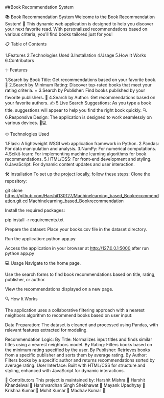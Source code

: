 ##Book Recommendation System 

📚 Book Recommendation System
Welcome to the Book Recommendation System! 🌟 This dynamic web application is designed to help you discover your next favorite read. With personalized recommendations based on various criteria, you'll find books tailored just for you!

📋 Table of Contents

1.Features
2.Technologies Used
3.Installation
4.Usage
5.How It Works
6.Contributors

✨ Features

1.Search by Book Title: Get recommendations based on your favorite book. 📖
2.Search by Minimum Rating: Discover top-rated books that meet your rating criteria. ⭐
3.Search by Publisher: Find books published by your favorite publishers. 🏢
4.Search by Author: Get recommendations based on your favorite authors. ✍️
5.Live Search Suggestions: As you type a book title, suggestions will appear to help you find the right book quickly. 🔍
6.Responsive Design: The application is designed to work seamlessly on various devices. 📱💻

⚙️ Technologies Used

1.Flask: A lightweight WSGI web application framework in Python.
2.Pandas: For data manipulation and analysis.
3.NumPy: For numerical computations.
4.Scikit-learn: For implementing machine learning algorithms for book recommendations.
5.HTML/CSS: For front-end development and styling.
6.JavaScript: For dynamic content updates and user interaction.

🛠️ Installation
To set up the project locally, follow these steps:
Clone the repository:

git clone https://github.com/Harshit130127/Machinelearning_based_Bookrecommendation.git
cd Machinelearning_based_Bookrecommendation

Install the required packages:

pip install -r requirements.txt

Prepare the dataset:
Place your books.csv file in the dataset directory.

Run the application:
python app.py

Access the application in your browser at http://127.0.0.1:5000 after run python app.py

💻 Usage
Navigate to the home page.

Use the search forms to find book recommendations based on title, rating, publisher, or author.

View the recommendations displayed on a new page.

🔍 How It Works

The application uses a collaborative filtering approach with a nearest neighbors algorithm to recommend books based on user input:

Data Preparation: The dataset is cleaned and processed using Pandas, with relevant features extracted for modeling.

Recommendation Logic:
By Title: Normalizes input titles and finds similar titles using a nearest neighbors model.
By Rating: Filters books based on the minimum rating specified by the user.
By Publisher: Retrieves books from a specific publisher and sorts them by average rating.
By Author: Filters books by a specific author and returns recommendations sorted by average rating.
User Interface: Built with HTML/CSS for structure and styling, enhanced with JavaScript for dynamic interactions.

🤝 Contributors
This project is maintained by:
Harshit Mishra 👤
Harshit Khandelwal 👤
Harshvardhan Singh Shekhawat 👤
Mayank Upadhyay 👤
Krishna Kumar 👤
Mohit Kumar 👤
Madhav Kumar 👤
